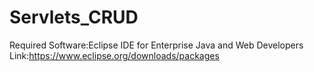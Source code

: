 # Servlets_CRUD
Required Software:Eclipse IDE for Enterprise Java and Web Developers
Link:https://www.eclipse.org/downloads/packages
